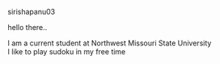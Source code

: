 sirishapanu03

hello there..

I am a current student at Northwest Missouri State University <br>
I like to play sudoku in my free time
